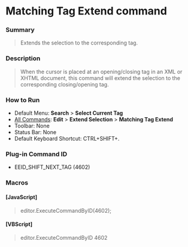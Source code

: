 # Matching Tag Extend command

### Summary

> Extends the selection to the corresponding tag.

### Description

> When the cursor is placed at an opening/closing tag in an XML or XHTML document, this command will extend the selection to the corresponding closing/opening tag.

### How to Run

- Default Menu: **Search** \> **Select Current Tag**
- [All Commands](../tools/all_commands): **Edit** \> **Extend Selection**
\> **Matching Tag Extend**
- Toolbar: None
- Status Bar: None
- Default Keyboard Shortcut: CTRL+SHIFT+.

### Plug-in Command ID

- EEID\_SHIFT\_NEXT\_TAG (4602)

### Macros

#### \[JavaScript\]

> editor.ExecuteCommandByID(4602);

#### \[VBScript\]

> editor.ExecuteCommandByID 4602
